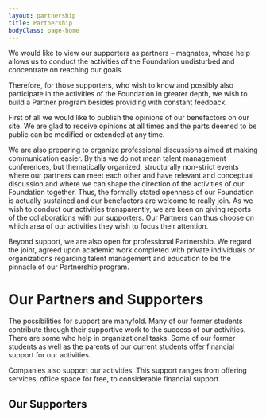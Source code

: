 ```yaml
---
layout: partnership
title: Partnership
bodyClass: page-home
---
```



We would like to view our supporters as partners – magnates, whose help allows us to conduct the activities of the Foundation undisturbed and concentrate on reaching our goals.

Therefore, for those supporters, who wish to know and possibly also participate in the activities of the Foundation in greater depth, we wish to build a Partner program besides providing with constant feedback.

First of all we would like to publish the opinions of our benefactors on our site. We are glad to receive opinions at all times and the parts deemed to be public can be modified or extended at any time.

We are also preparing to organize professional discussions aimed at making communication easier. By this we do not mean talent management conferences, but thematically organized, structurally non-strict events where our partners can meet each other and have relevant and conceptual discussion and where we can shape the direction of the activities of our Foundation together. Thus, the formally stated openness of our Foundation is actually sustained and our benefactors are welcome to really join.
As we wish to conduct our activities transparently, we are keen on giving reports of the collaborations with our supporters. Our Partners can thus choose on which area of our activities they wish to focus their attention.

Beyond support, we are also open for professional Partnership. We regard the joint, agreed upon academic work completed with private individuals or organizations regarding talent management and education to be the pinnacle of our Partnership program.



# Our Partners and Supporters

The possibilities for support are manyfold. Many of our former students contribute through their supportive work to the success of our activities. There are some who help in organizational tasks. Some of our former students as well as the parents of our current students offer financial support for our activities.

Companies also support our activities. This support ranges from offering services, office space for free, to considerable financial support.

## Our Supporters


